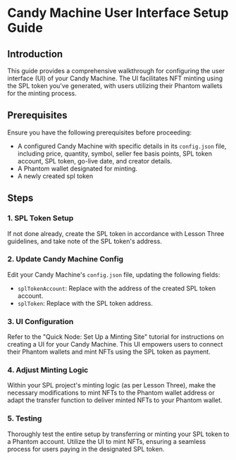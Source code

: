 # Candy Machine User Interface Setup Guide

## Introduction
This guide provides a comprehensive walkthrough for configuring the user interface (UI) of your Candy Machine. The UI facilitates NFT minting using the SPL token you've generated, with users utilizing their Phantom wallets for the minting process.

## Prerequisites
Ensure you have the following prerequisites before proceeding:

- A configured Candy Machine with specific details in its `config.json` file, including price, quantity, symbol, seller fee basis points, SPL token account, SPL token, go-live date, and creator details.
- A Phantom wallet designated for minting.
- A newly created spl token

## Steps

### 1. SPL Token Setup
If not done already, create the SPL token in accordance with Lesson Three guidelines, and take note of the SPL token's address.

### 2. Update Candy Machine Config
Edit your Candy Machine's `config.json` file, updating the following fields:
- `splTokenAccount`: Replace with the address of the created SPL token account.
- `splToken`: Replace with the SPL token address.

### 3. UI Configuration
Refer to the "Quick Node: Set Up a Minting Site" tutorial for instructions on creating a UI for your Candy Machine. This UI empowers users to connect their Phantom wallets and mint NFTs using the SPL token as payment.

### 4. Adjust Minting Logic
Within your SPL project's minting logic (as per Lesson Three), make the necessary modifications to mint NFTs to the Phantom wallet address or adapt the transfer function to deliver minted NFTs to your Phantom wallet.

### 5. Testing
Thoroughly test the entire setup by transferring or minting your SPL token to a Phantom account. Utilize the UI to mint NFTs, ensuring a seamless process for users paying in the designated SPL token.

